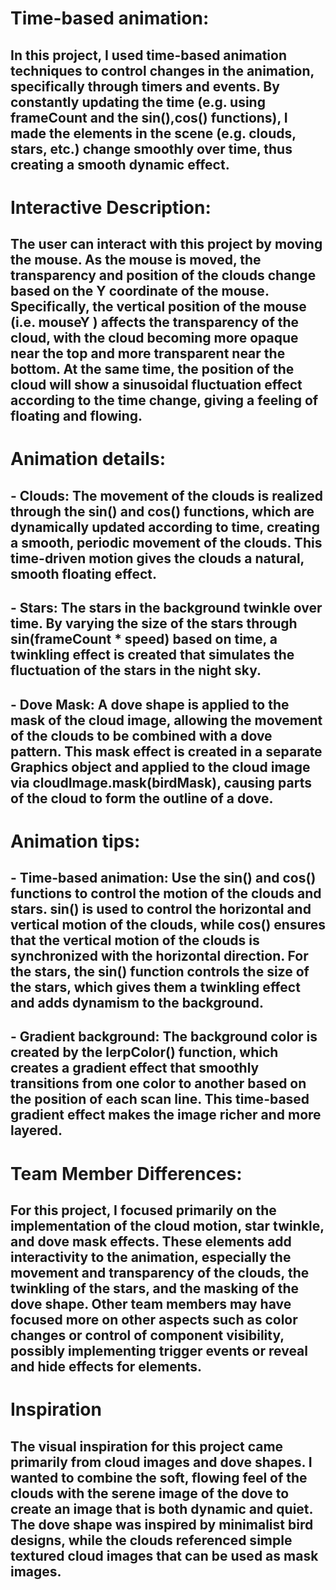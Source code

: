 # Time-based animation:
## In this project, I used time-based animation techniques to control changes in the animation, specifically through timers and events. By constantly updating the time (e.g. using frameCount and the sin(),cos() functions), I made the elements in the scene (e.g. clouds, stars, etc.) change smoothly over time, thus creating a smooth dynamic effect.

# Interactive Description:
## The user can interact with this project by moving the mouse. As the mouse is moved, the transparency and position of the clouds change based on the Y coordinate of the mouse. Specifically, the vertical position of the mouse (i.e. mouseY ) affects the transparency of the cloud, with the cloud becoming more opaque near the top and more transparent near the bottom. At the same time, the position of the cloud will show a sinusoidal fluctuation effect according to the time change, giving a feeling of floating and flowing.

# Animation details:
## - Clouds: The movement of the clouds is realized through the sin() and cos() functions, which are dynamically updated according to time, creating a smooth, periodic movement of the clouds. This time-driven motion gives the clouds a natural, smooth floating effect.
## - Stars: The stars in the background twinkle over time. By varying the size of the stars through sin(frameCount * speed) based on time, a twinkling effect is created that simulates the fluctuation of the stars in the night sky.
## - Dove Mask: A dove shape is applied to the mask of the cloud image, allowing the movement of the clouds to be combined with a dove pattern. This mask effect is created in a separate Graphics object and applied to the cloud image via cloudImage.mask(birdMask), causing parts of the cloud to form the outline of a dove.

# Animation tips:
## - Time-based animation: Use the sin() and cos() functions to control the motion of the clouds and stars. sin() is used to control the horizontal and vertical motion of the clouds, while cos() ensures that the vertical motion of the clouds is synchronized with the horizontal direction. For the stars, the sin() function controls the size of the stars, which gives them a twinkling effect and adds dynamism to the background.

## - Gradient background: The background color is created by the lerpColor() function, which creates a gradient effect that smoothly transitions from one color to another based on the position of each scan line. This time-based gradient effect makes the image richer and more layered.

# Team Member Differences:
## For this project, I focused primarily on the implementation of the cloud motion, star twinkle, and dove mask effects. These elements add interactivity to the animation, especially the movement and transparency of the clouds, the twinkling of the stars, and the masking of the dove shape. Other team members may have focused more on other aspects such as color changes or control of component visibility, possibly implementing trigger events or reveal and hide effects for elements.

# Inspiration
## The visual inspiration for this project came primarily from cloud images and dove shapes. I wanted to combine the soft, flowing feel of the clouds with the serene image of the dove to create an image that is both dynamic and quiet. The dove shape was inspired by minimalist bird designs, while the clouds referenced simple textured cloud images that can be used as mask images.